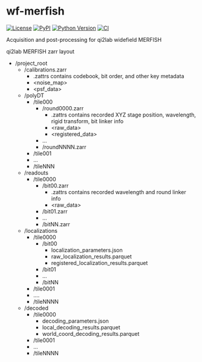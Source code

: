# wf-merfish

[![License](https://img.shields.io/pypi/l/wf-merfish.svg?color=green)](https://github.com/dpshepherd/wf-merfish/main/LICENSE)
[![PyPI](https://img.shields.io/pypi/v/wf-merfish.svg?color=green)](https://pypi.org/project/wf-merfish)
[![Python Version](https://img.shields.io/pypi/pyversions/wf-merfish.svg?color=green)](https://python.org)
[![CI](https://github.com/dpshepherd/wf-merfish/actions/workflows/ci.yml/badge.svg)](https://github.com/dpshepherd/wf-merfish/actions/workflows/ci.yml)

Acquisition and post-processing for qi2lab widefield MERFISH


qi2lab MERFISH zarr layout
- /project_root
  - /calibrations.zarr
    - .zattrs contains codebook, bit order, and other key metadata
    - <noise_map>
    - <psf_data>
  - /polyDT
    - /tile000
      - /round0000.zarr
        - .zattrs contains recorded XYZ stage position, wavelength, rigid transform, bit linker info
        - <raw_data>
        - <registered_data>
      - ...
      - /roundNNNN.zarr
    - /tile001
    - ...
    - /tileNNN
  - /readouts
    - /tile0000
      - /bit00.zarr
        - .zattrs contains recorded wavelength and round linker info
        - <raw_data>
      - /bit01.zarr
      - ...
      - /bitNN.zarr
  - /localizations
    - /tile0000
      - /bit00
        - localization_parameters.json
        - raw_localization_results.parquet
        - registered_localization_results.parquet
      - /bit01
      - ...
      - /bitNN
    - /tile0001
    - ....
    - /tileNNNN
  - /decoded
    - /tile0000
      - decoding_parameters.json
      - local_decoding_results.parquet
      - world_coord_decoding_results.parquet
    - /tile0001
    - ...
    - /tileNNNN
      
      
      
